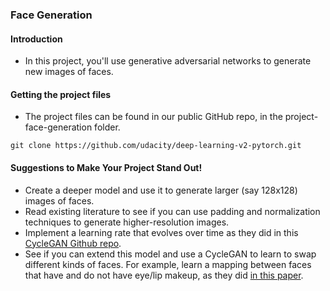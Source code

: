 ### Face Generation

#### Introduction
- In this project, you'll use generative adversarial networks to generate new images of faces.

#### Getting the project files
- The project files can be found in our public GitHub repo, in the project-face-generation folder.

```
git clone https://github.com/udacity/deep-learning-v2-pytorch.git
```

#### Suggestions to Make Your Project Stand Out!
- Create a deeper model and use it to generate larger (say 128x128) images of faces.
- Read existing literature to see if you can use padding and normalization techniques to generate higher-resolution images.
- Implement a learning rate that evolves over time as they did in this [CycleGAN Github repo](https://github.com/junyanz/pytorch-CycleGAN-and-pix2pix).
- See if you can extend this model and use a CycleGAN to learn to swap different kinds of faces. 
For example, learn a mapping between faces that have and do not have eye/lip makeup, as they did [in this paper](https://gfx.cs.princeton.edu/pubs/Chang_2018_PAS/Chang-CVPR-2018.pdf).